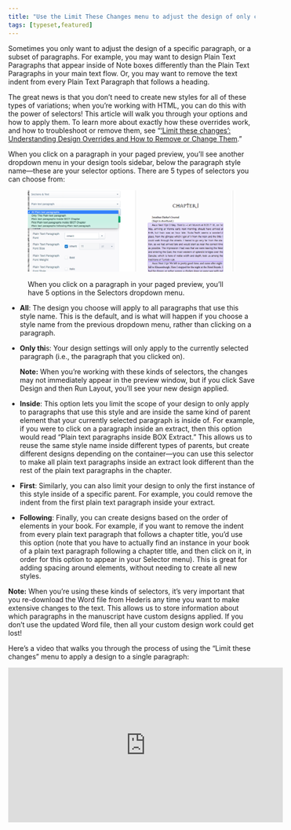 ```yaml
---
title: "Use the Limit These Changes menu to adjust the design of only certain paragraphs or elements"
tags: [typeset,featured]
---
```

 
<html><body><section data-type="chapter" class="hsecchapter" data-hederis-type="hsecchapter" id="selectors" data-pi-attrs="id: selectors; data-tags: typeset,featured;" role="doc-chapter" data-tags="typeset,featured" data-author-name=" " data-book-title=" " title="Use the Limit These Changes menu to adjust the design of only certain paragraphs or elements"><p class="hblkp" data-hederis-type="hblkp" id="pmpTcBtT2">Sometimes you only want to adjust the design of a specific paragraph, or a subset of paragraphs. For example, you may want to design Plain Text Paragraphs that appear inside of Note boxes differently than the Plain Text Paragraphs in your main text flow. Or, you may want to remove the text indent from every Plain Text Paragraph that follows a heading. </p><p class="hblkp" data-hederis-type="hblkp" id="pxN2OX2WL">The great news is that you don&#8217;t need to create new styles for all of these types of variations; when you&#8217;re working with HTML, you can do this with the power of selectors! This article will walk you through your options and how to apply them. To learn more about exactly how these overrides work, and how to troubleshoot or remove them, see &#8220;<a href="{% link _docs/design-settings-and-inheritance.md %}" class="hspana" data-hederis-type="hspana" id="pPViBH4y5">&#8216;Limit these changes&#8217;: Understanding Design Overrides and How to Remove or Change Them</a>.&#8221;</p><p class="hblkp" data-hederis-type="hblkp" id="pWp5goW9Z">When you click on a paragraph in your paged preview, you&#8217;ll see another dropdown menu in your design tools sidebar, below the paragraph style name&#8212;these are your selector options. There are 5 types of selectors you can choose from:</p><figure class="hwprfig" data-hederis-type="hwprfig" id="pzMzzvdqU"><img data-hederis-type="hblkimg" class="hblkimg" id="p0BWYNcDp" src="/images/selectors.png" data-img-src="/images/selectors.png"/><p class="hblkcaption" data-hederis-type="hblkcaption" id="pk0AoW7ao">When you click on a paragraph in your paged preview, you&#8217;ll have 5 options in the Selectors dropdown menu.</p></figure><ul class="hwprbulletlist" data-hederis-type="hwprbulletlist" id="pq27yWmth"><li class="hblkuli" data-hederis-type="hblkuli" id="liKh0AlUTF"><p class="hblkuli" data-hederis-type="hblklip" id="psOiraIxB"><strong data-hederis-type="hspanstrong" id="pBKk0F78u">All</strong>: The design you choose will apply to all paragraphs that use this style name. This is the default, and is what will happen if you choose a style name from the previous dropdown menu, rather than clicking on a paragraph.</p></li><li class="hblkuli" data-hederis-type="hblkuli" id="liWVTR61kp"><p class="hblkuli" data-hederis-type="hblklip" id="pgvz8XGMA"><strong class="hspanstrong" data-hederis-type="hspanstrong" id="pCBUPMGyQ">Only thi</strong>s: Your design settings will only apply to the currently selected paragraph (i.e., the paragraph that you clicked on). </p><aside class="hwprbox box" data-hederis-type="hwprbox" id="pHNo519NX" data-type="sidebar"><p class="hblkp" data-hederis-type="hblkp" id="pquDz0QQJ"><strong class="hspanstrong" data-hederis-type="hspanstrong" id="pMQtFVm0L">Note:</strong> When you&#8217;re working with these kinds of selectors, the changes may not immediately appear in the preview window, but if you click Save Design and then Run Layout, you&#8217;ll see your new design applied.</p></aside></li><li class="hblkuli" data-hederis-type="hblkuli" id="liL1Fy00wa"><p class="hblkuli" data-hederis-type="hblklip" id="pZtHnwqY1"><strong class="hspanstrong" data-hederis-type="hspanstrong" id="pNs97NEIM">Inside</strong>: This option lets you limit the scope of your design to only apply to paragraphs that use this style and are inside the same kind of parent element that your currently selected paragraph is inside of. For example, if you were to click on a paragraph inside an extract, then this option would read &#8220;Plain text paragraphs inside BOX Extract.&#8221; This allows us to reuse the same style name inside different types of parents, but create different designs depending on the container&#8212;you can use this selector to make all plain text paragraphs inside an extract look different than the rest of the plain text paragraphs in the chapter.</p></li><li class="hblkuli" data-hederis-type="hblkuli" id="lidQG5F1E2"><p class="hblkuli" data-hederis-type="hblklip" id="pftcH2851"><strong class="hspanstrong" data-hederis-type="hspanstrong" id="p8uMlXGE1">First</strong>: Similarly, you can also limit your design to only the first instance of this style inside of a specific parent. For example, you could remove the indent from the first plain text paragraph inside your extract.</p></li><li class="hblkuli" data-hederis-type="hblkuli" id="liTUtdxQoo"><p class="hblkuli" data-hederis-type="hblklip" id="pgEU5BqYw"><strong class="hspanstrong" data-hederis-type="hspanstrong" id="p7VKgafUE">Following</strong>: Finally, you can create designs based on the order of elements in your book. For example, if you want to remove the indent from every plain text paragraph that follows a chapter title, you&#8217;d use this option (note that you have to actually find an instance in your book of a plain text paragraph following a chapter title, and then click on it, in order for this option to appear in your Selector menu). This is great for adding spacing around elements, without needing to create all new styles.</p></li></ul><aside class="hwprbox box" data-hederis-type="hwprbox" id="poJy6FltA" data-type="sidebar"><p class="hblkp" data-hederis-type="hblkp" id="pPNE1rjnq"><strong class="hspanstrong" data-hederis-type="hspanstrong" id="pGXPTj8vz">Note:</strong> When you&#8217;re using these kinds of selectors, it&#8217;s very important that you re-download the Word file from Hederis any time you want to make extensive changes to the text. This allows us to store information about which paragraphs in the manuscript have custom designs applied. If you don&#8217;t use the updated Word file, then all your custom design work could get lost!</p></aside><p class="hblkp" data-hederis-type="hblkp" id="pbsUF0j9g">Here&#8217;s a video that walks you through the process of using the &#8220;Limit these changes&#8221; menu to apply a design to a single paragraph:</p><iframe width="560" height="315" src="https://www.youtube.com/embed/HrpE181HFd8" frameborder="0" allow="accelerometer;" autoplay="" clipboard-write="" encrypted-media="" gyroscope="" picture-in-picture="" allowfullscreen=""/><p data-embedded-html="true">INTENTIONALLY BLANK</p></section></body></html>

